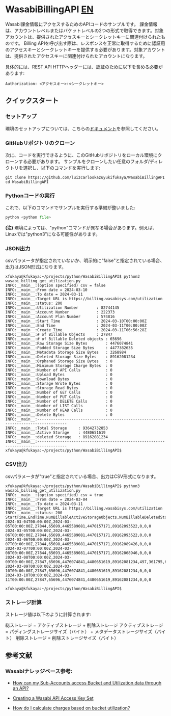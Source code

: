 <!-- JAPANESE TRANSLATION -->
# WasabiBillingAPI [EN](README.md)
Wasabi課金情報にアクセスするためのAPIコードのサンプルです。
課金情報は、アカウントレベルまたはバケットレベルの2つの形式で取得できます。対象アカウントは、提供されたアクセスキーとシークレットキーに関連付けられたものです。
Billing APIを呼び出す際は、レスポンスを正常に取得するために認証用のアクセスキーとシークレットキーを提供する必要があります。対象アカウントは、提供されたアクセスキーに関連付けられたアカウントになります。

具体的には、REST API HTTPヘッダーには、認証のために以下を含める必要があります:
```authorization
Authorization: <アクセスキー>:<シークレットキー>
```

## クイックスタート
### セットアップ
環境のセットアップについては、こちらの[ドキュメント](https://github.com/luizcarloskazuyukifukaya/s3pythonsamples/blob/main/README.md)を参照してください。

### GitHubリポジトリのクローン
次に、コードを実行できるように、このGitHubリポジトリをローカル環境にクローンする必要があります。
サンプルをクローンしたい任意のフォルダ/ディレクトリを選択し、以下のコマンドを実行します:
```
git clone https://github.com/luizcarloskazuyukifukaya/WasabiBillingAPI
cd WasabiBillingAPI
```

### Pythonコードの実行
これで、以下のコマンドでサンプルを実行する準備が整いました:
```Python
python <python file>
```

**(注)** 環境によっては、"python"コマンドが異なる場合があります。例えば、Linuxでは"python3"になる可能性があります。

### JSON出力
csvパラメータが指定されていないか、明示的に"false"と指定されている場合、出力はJSON形式になります。

```example JSON
xfukaya@kfukaya:~/projects/python/WasabiBillingAPI$ python3 wasabi_billing_get_utilization.py
INFO:__main__:(option specified) csv = false
INFO:__main__:From date = 2024-03-10
INFO:__main__:To date = 2024-03-11
INFO:__main__:Target URL is https://billing.wasabisys.com/utilization
INFO:__main__:status: 200
INFO:__main__:Utilization Number        : 82744145
INFO:__main__:Account Number            : 222373
INFO:__main__:Account Plan Number       : 574816
INFO:__main__:Start Time                : 2024-03-10T00:00:00Z
INFO:__main__:End Time                  : 2024-03-11T00:00:00Z
INFO:__main__:Create Time               : 2024-03-11T06:56:28Z
INFO:__main__:# of Billable Objects     : 27847
INFO:__main__:# of Billable Deleted objects : 65696
INFO:__main__:Raw Storage Size Bytes        : 4476074841
INFO:__main__:Padded Storage Size Bytes     : 4477382635
INFO:__main__:Metadata Storage Size Bytes   : 3268984
INFO:__main__:Deleted Storage Size Bytes    : 89162081234
INFO:__main__:Orphaned Storage Size Bytes   : 0
INFO:__main__:Minimum Storage Charge Bytes  : 0
INFO:__main__:Number of API Calls           : 0
INFO:__main__:Upload Bytes                  : 0
INFO:__main__:Download Bytes                : 0
INFO:__main__:Storage Wrote Bytes           : 0
INFO:__main__:Storage Read Bytes            : 0
INFO:__main__:Number of GET Calls           : 0
INFO:__main__:Number of PUT Calls           : 0
INFO:__main__:Number of DELETE Calls        : 0
INFO:__main__:Number of LIST Calls          : 0
INFO:__main__:Number of HEAD Calls          : 0
INFO:__main__:Delete Bytes                  : 0
INFO:__main__:-----------------------------------------------------------------------------------
INFO:__main__:Total Storage     : 93642732853
INFO:__main__:Active Storage    : 4480651619
INFO:__main__:deleted Storage   : 89162081234
INFO:__main__:-----------------------------------------------------------------------------------
xfukaya@kfukaya:~/projects/python/WasabiBillingAPI$
```

### CSV出力
csvパラメータが"true"と指定されている場合、出力はCSV形式になります。

```example CSV
xfukaya@kfukaya:~/projects/python/WasabiBillingAPI$ python3 wasabi_billing_get_utilization.py
INFO:__main__:(option specified) csv = true
INFO:__main__:From date = 2024-03-04
INFO:__main__:To date = 2024-03-11
INFO:__main__:Target URL is https://billing.wasabisys.com/utilization
INFO:__main__:status: 200
StartTime,EndTime,NumBillableActiveStorageObjects,NumBillableDeletedStorageObjects,RawActiveStorageBytes,BillableActiveStorageBytes,BillableDeletedStorageBytes,NumAPICalls,IngressBytes,EgressBytes
2024-03-04T00:00:00Z,2024-03-05T00:00:00Z,27844,65699,4465589081,4470157171,89162093522,0,0,0
2024-03-05T00:00:00Z,2024-03-06T00:00:00Z,27844,65699,4465589081,4470157171,89162093522,0,0,0
2024-03-06T00:00:00Z,2024-03-07T00:00:00Z,27844,65698,4465589081,4470157171,89162089426,0,0,0
2024-03-07T00:00:00Z,2024-03-08T00:00:00Z,27844,65693,4465589081,4470157171,89162068946,0,0,0
2024-03-08T00:00:00Z,2024-03-09T00:00:00Z,27847,65696,4476074841,4480651619,89162081234,497,361795,665164
2024-03-09T00:00:00Z,2024-03-10T00:00:00Z,27847,65696,4476074841,4480651619,89162081234,0,0,0
2024-03-10T00:00:00Z,2024-03-11T00:00:00Z,27847,65696,4476074841,4480651619,89162081234,0,0,0

xfukaya@kfukaya:~/projects/python/WasabiBillingAPI$
```

### ストレージ計算
ストレージ値は以下のように計算されます:

総ストレージ = アクティブストレージ + 削除ストレージ
アクティブストレージ = パディングストレージサイズ（バイト） + メタデータストレージサイズ（バイト）
削除ストレージ = 削除ストレージサイズ（バイト）

## 参考文献
### Wasabiナレッジベース参考:
<!-- - [How can my Sub-Accounts access Bucket and Utilization data through an API?](https://knowledgebase.wasabi.com/hc/en-us/articles/6890797591323-How-can-my-Sub-Accounts-access-Bucket-and-Utilization-data-through-an-API) -->
- [How can my Sub-Accounts access Bucket and Utilization data through an API?](https://docs.wasabi.com/docs/how-can-my-sub-accounts-access-bucket-and-utilization-data-through-an-api)

<!-- - [Creating a Wasabi API Access Key Set](https://knowledgebase.wasabi.com/hc/en-us/articles/360019677192-Creating-a-Wasabi-API-Access-Key-Set) -->
- [Creating a Wasabi API Access Key Set](https://docs.wasabi.com/docs/creating-a-user-account-and-access-key)

<!-- - [How do I calculate charges based on bucket utilization?](https://knowledgebase.wasabi.com/hc/en-us/articles/360042869892-How-do-I-calculate-charges-based-on-bucket-utilization) -->
- [How do I calculate charges based on bucket utilization?](https://docs.wasabi.com/docs/how-do-i-calculate-charges-based-on-bucket-utilization)
